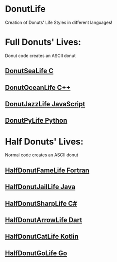 # DonutLife
Creation of Donuts' Life Styles in different languages!

# Full Donuts' Lives:
Donut code creates an ASCII donut

## [DonutSeaLife C](https://github.com/RusMermaid/DonutLife/blob/main/Donuts/DonutSeaLife/main.c)

## [DonutOceanLife C++](https://github.com/RusMermaid/DonutLife/blob/main/Donuts/DonutOceanLife/main.cpp)

## [DonutJazzLife JavaScript](https://github.com/RusMermaid/DonutLife/blob/main/Donuts/DonutJazzLife/main.js)

## [DonutPyLife Python](https://github.com/RusMermaid/DonutLife/blob/main/Donuts/DonutPyLife/main.py)

# Half Donuts' Lives:
Normal code creates an ASCII donut

## [HalfDonutFameLife Fortran](https://github.com/RusMermaid/DonutLife/blob/main/HalfDonuts/HalfDonutFameLife/main.f10)

## [HalfDonutJailLife Java](https://github.com/RusMermaid/DonutLife/blob/main/HalfDonuts/HalfDonutJailLife/main.java)

## [HalfDonutSharpLife C#](https://github.com/RusMermaid/DonutLife/blob/main/HalfDonuts/HalfDonutSharpLife/main.cs)

## [HalfDonutArrowLife Dart](https://github.com/RusMermaid/DonutLife/blob/main/HalfDonuts/HalfDonutArrowLife/main.dart)

## [HalfDonutCatLife Kotlin](https://github.com/RusMermaid/DonutLife/blob/main/HalfDonuts/HalfDonutCatLife/main.kt)

## [HalfDonutGoLife Go](https://github.com/RusMermaid/DonutLife/blob/main/HalfDonuts/HalfDonutGoLife/main.go)
